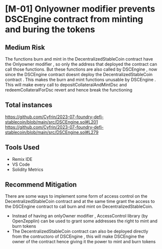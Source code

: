 # [M-01] Onlyowner modifier prevents DSCEngine contract from minting and buring the tokens 

## Medium Risk 

The functions burn and mint in the DecentralizedStableCoin contract have the Onlyowner modifier , so only the address that deployed the contract can call those functions. But these functions are also called by DSCEngine , now since the DSCEngine contract doesnt deploy the DecentralizedStableCoin contract . This makes the burn and mint functions unusable by DSCEngine . This will make every call to depositCollateralAndMintDsc and redeemCollateralForDsc revert and hence break the functioning 

## Total instances 
https://github.com/Cyfrin/2023-07-foundry-defi-stablecoin/blob/main/src/DSCEngine.sol#L201
https://github.com/Cyfrin/2023-07-foundry-defi-stablecoin/blob/main/src/DSCEngine.sol#L279

## Tools Used 

- Remix IDE 
- VS Code 
- Solidity Metrics 

## Recommend Mitigation

There are some ways to implement some form of access control on the DecentralizedStableCoin contract and at the same time grant the access to the DSCEngine contract to call burn and mint on DecentralizedStableCoin. 

- Instead of having an onlyOwner modifier , AccessControl library (by OpenZepplin) can be used to grant some addresses the right to mint and burn tokens 
- The DecentralizedStableCoin contract can also be deployed directly from the contructoro of DSCEngine , this will make DSCEngine the owner of the contract hence giving it the power to mint and burn tokens 
